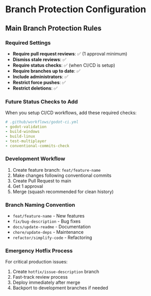# Branch Protection Configuration

## Main Branch Protection Rules

### Required Settings
- **Require pull request reviews**: ✅ (1 approval minimum)
- **Dismiss stale reviews**: ✅
- **Require status checks**: ✅ (when CI/CD is setup)
- **Require branches up to date**: ✅
- **Include administrators**: ✅
- **Restrict force pushes**: ✅
- **Restrict deletions**: ✅

### Future Status Checks to Add
When you setup CI/CD workflows, add these required checks:

```yaml
# .github/workflows/godot-ci.yml
- godot-validation
- build-windows
- build-linux
- test-multiplayer
- conventional-commits-check
```

### Development Workflow
1. Create feature branch: `feat/feature-name`
2. Make changes following conventional commits
3. Create Pull Request to main
4. Get 1 approval
5. Merge (squash recommended for clean history)

### Branch Naming Convention
- `feat/feature-name` - New features
- `fix/bug-description` - Bug fixes  
- `docs/update-readme` - Documentation
- `chore/update-deps` - Maintenance
- `refactor/simplify-code` - Refactoring

### Emergency Hotfix Process
For critical production issues:
1. Create `hotfix/issue-description` branch
2. Fast-track review process
3. Deploy immediately after merge
4. Backport to development branches if needed
